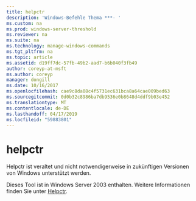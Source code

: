 ```yaml
---
title: helpctr
description: 'Windows-Befehle Thema ***- '
ms.custom: na
ms.prod: windows-server-threshold
ms.reviewer: na
ms.suite: na
ms.technology: manage-windows-commands
ms.tgt_pltfrm: na
ms.topic: article
ms.assetid: d19ff7dc-57fb-49b2-aad7-b6b040f3fb49
author: coreyp-at-msft
ms.author: coreyp
manager: dongill
ms.date: 10/16/2017
ms.openlocfilehash: cae9c8da08c4f5731ec631bca8a64cae009bed63
ms.sourcegitcommit: 0d0b32c8986ba7db9536e0b8648d4ddf9b03e452
ms.translationtype: MT
ms.contentlocale: de-DE
ms.lasthandoff: 04/17/2019
ms.locfileid: "59883801"
---
```

# <a name="helpctr"></a>helpctr



Helpctr ist veraltet und nicht notwendigerweise in zukünftigen Versionen von Windows unterstützt werden.

Dieses Tool ist in Windows Server 2003 enthalten. Weitere Informationen finden Sie unter [Helpctr](https://technet.microsoft.com/library/cc755821(v=ws.10).aspx).